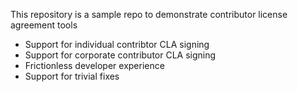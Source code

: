 This repository is a sample repo to demonstrate contributor license agreement tools

- Support for individual contribtor CLA signing
- Support for corporate contributor CLA signing
- Frictionless developer experience
- Support for trivial fixes 
